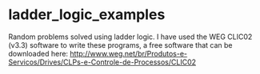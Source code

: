 # ladder_logic_examples
Random problems solved using ladder logic. 
I have used the WEG CLIC02 (v3.3) software to write these programs, a free software that can be downloaded here:
http://www.weg.net/br/Produtos-e-Servicos/Drives/CLPs-e-Controle-de-Processos/CLIC02
